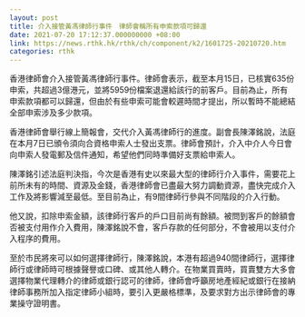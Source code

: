 ```yaml
---
layout: post
title: 介入接管黃馮律師行事件　律師會稱所有申索款項可歸還
date: 2021-07-20 17:12:37.000000000 +08:00
link: https://news.rthk.hk/rthk/ch/component/k2/1601725-20210720.htm
categories: rthk
---
```


香港律師會介入接管黃馮律師行事件。律師會表示，截至本月15日，已核實635份申索，共超過3億港元，並將5959份檔案退還給該行的前客戶。目前為止，所有申索款項都可以歸還，但由於有些申索可能會較遲時間才提出，所以暫時不能總結全部申索涉及多少款項。

香港律師會舉行線上簡報會，交代介入黃馮律師行的進度。副會長陳澤銘說，法庭在本月7日已頒令須向合資格申索人士發出支票。律師會預計，介入中介人今日會向申索人發電郵及信件通知，希望他們同時準備好支票給申索人。

陳澤銘引述法庭判決指，今次是香港有史以來最大型的律師行介入事件，需要花上前所未有的時間、資源及金錢，香港律師會已盡最大努力調動資源，盡快完成介入工作及將影響減至最低。至目前為止，有9間律師行參與不同階段的介入行動。

他又說，扣除申索金額，該律師行客戶的戶口目前尚有餘額。被問到客戶的餘額會否被支付用作介入費用，陳澤銘說不會，客戶存款的任何部分，不會被用以支付介入程序的費用。

至於市民將來可以如何選擇律師行，陳澤銘說，本港有超過940間律師行，選擇律師行或律師時可根據聲譽或口碑、或其他人轉介。在物業買賣時，買賣雙方大多會選擇物業代理轉介的律師或銀行認可的律師，律師會呼籲房地產經紀或銀行在接納律師事務所加入指定律師小組時，要引入更嚴格標準，及要求對方出示律師會的專業操守證明書。
